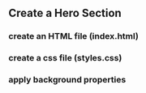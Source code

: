 ## Create a Hero Section

### create an HTML file (index.html)

### create a css file (styles.css)

### apply background properties